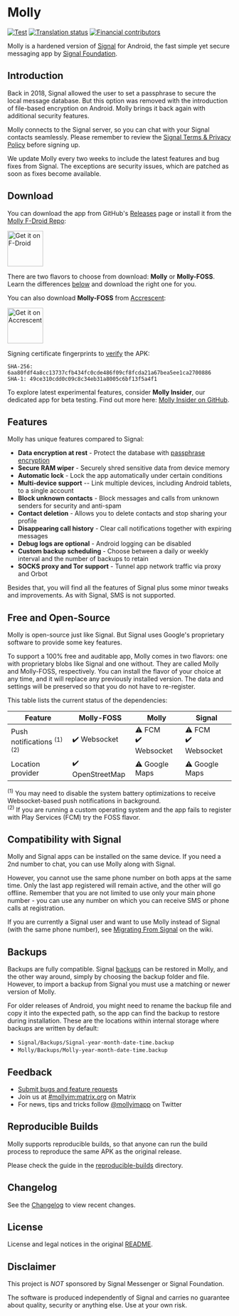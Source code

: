 # Molly

[![Test](https://github.com/mollyim/mollyim-android/workflows/Test/badge.svg)](https://github.com/mollyim/mollyim-android/actions)
[![Translation status](https://hosted.weblate.org/widgets/molly-instant-messenger/-/svg-badge.svg)](https://hosted.weblate.org/engage/molly-instant-messenger/?utm_source=widget)
[![Financial contributors](https://opencollective.com/mollyim/tiers/badge.svg)](https://opencollective.com/mollyim#category-CONTRIBUTE)

Molly is a hardened version of [Signal](https://github.com/signalapp/Signal-Android) for Android, the fast simple yet secure messaging app by [Signal Foundation](https://signal.org).

## Introduction

Back in 2018, Signal allowed the user to set a passphrase to secure the local message database. But this option was removed with the introduction of file-based encryption on Android. Molly brings it back again with additional security features.

Molly connects to the Signal server, so you can chat with your Signal contacts seamlessly. Please remember to review the [Signal Terms & Privacy Policy](https://signal.org/legal/) before signing up.

We update Molly every two weeks to include the latest features and bug fixes from Signal. The exceptions are security issues, which are patched as soon as fixes become available.

## Download

You can download the app from GitHub's [Releases](https://github.com/mollyim/mollyim-android/releases/latest) page or install it from the [Molly F-Droid Repo](https://molly.im/fdroid/):

[<img src="https://fdroid.gitlab.io/artwork/badge/get-it-on.png"
    alt="Get it on F-Droid"
    height="80">](https://molly.im/fdroid/)

There are two flavors to choose from download: **Molly** or **Molly-FOSS**. Learn the differences [below](#free-and-open-source) and download the right one for you.

You can also download **Molly-FOSS** from [Accrescent](https://accrescent.app/):

<a href="https://accrescent.app/app/im.molly.app">
   <img alt="Get it on Accrescent"
      src="https://accrescent.app/badges/get-it-on.png"
      height="80">
</a>

Signing certificate fingerprints to [verify](https://developer.android.com/studio/command-line/apksigner#usage-verify) the APK:
```
SHA-256: 6aa80fdf4a8cc13737cfb434fc0cde486f09cf8fcda21a67bea5ee1ca2700886
SHA-1: 49ce310cdd0c09c8c34eb31a8005c6bf13f5a4f1
```

To explore latest experimental features, consider **Molly Insider**, our dedicated app for beta testing. Find out more here: [Molly Insider on GitHub](https://github.com/mollyim/mollyim-insider-android).

## Features

Molly has unique features compared to Signal:

- **Data encryption at rest** - Protect the database with [passphrase encryption](https://github.com/mollyim/mollyim-android/wiki/Data-Encryption-At-Rest)
- **Secure RAM wiper** - Securely shred sensitive data from device memory
- **Automatic lock** - Lock the app automatically under certain conditions
- **Multi-device support** -- Link multiple devices, including Android tablets, to a single account
- **Block unknown contacts** - Block messages and calls from unknown senders for security and anti-spam
- **Contact deletion** - Allows you to delete contacts and stop sharing your profile
- **Disappearing call history** - Clear call notifications together with expiring messages
- **Debug logs are optional** - Android logging can be disabled
- **Custom backup scheduling** - Choose between a daily or weekly interval and the number of backups to retain
- **SOCKS proxy and Tor support** - Tunnel app network traffic via proxy and Orbot

Besides that, you will find all the features of Signal plus some minor tweaks and improvements. As with Signal, SMS is not supported.  

## Free and Open-Source

Molly is open-source just like Signal. But Signal uses Google's proprietary software to provide some key features.

To support a 100% free and auditable app, Molly comes in two flavors: one with proprietary blobs like Signal and one without. They are called Molly and Molly-FOSS, respectively. You can install the flavor of your choice at any time, and it will replace any previously installed version. The data and settings will be preserved so that you do not have to re-register.

This table lists the current status of the dependencies:

| Feature                               | Molly-FOSS      | Molly                | Signal               |
| ------------------------------------- | --------------- | -------------------- | -------------------- |
| Push notifications <sup>(1) (2)</sup> | ✔️ Websocket     | ⚠️ FCM<br>✔️ Websocket | ⚠️ FCM<br>✔️ Websocket |
| Location provider                     | ✔️ OpenStreetMap | ⚠️ Google Maps        | ⚠️️️ Google Maps        |

<sup>(1)</sup> You may need to disable the system battery optimizations to receive Websocket-based push notifications in background.<br>
<sup>(2)</sup> If you are running a custom operating system and the app fails to register with Play Services (FCM) try the FOSS flavor.

## Compatibility with Signal

Molly and Signal apps can be installed on the same device. If you need a 2nd number to chat, you can use Molly along with Signal.

However, you cannot use the same phone number on both apps at the same time. Only the last app registered will remain active, and the other will go offline. Remember that you are not limited to use only your main phone number - you can use any number on which you can receive SMS or phone calls at registration.

If you are currently a Signal user and want to use Molly instead of Signal
(with the same phone number), see [Migrating From
Signal](https://github.com/mollyim/mollyim-android/wiki/Migrating-From-Signal)
on the wiki.

## Backups

Backups are fully compatible. Signal [backups](https://support.signal.org/hc/en-us/articles/360007059752-Backup-and-Restore-Messages) can be restored in Molly, and the other way around, simply by choosing the backup folder and file. However, to import a backup from Signal you must use a matching or newer version of Molly.

For older releases of Android, you might need to rename the backup file and copy it into the expected path, so the app can find the backup to restore during installation. These are the locations within internal storage where backups are written by default:
- `Signal/Backups/Signal-year-month-date-time.backup`
- `Molly/Backups/Molly-year-month-date-time.backup`

## Feedback

- [Submit bugs and feature requests](https://github.com/mollyim/mollyim-android/issues)
- Join us at [#mollyim:matrix.org](https://matrix.to/#/#mollyim:matrix.org) on Matrix
- For news, tips and tricks follow [@mollyimapp](https://twitter.com/mollyimapp) on Twitter

## Reproducible Builds

Molly supports reproducible builds, so that anyone can run the build process to reproduce the same APK as the original release.

Please check the guide in the [reproducible-builds](https://github.com/mollyim/mollyim-android/blob/master/reproducible-builds) directory.

## Changelog

See the [Changelog](https://github.com/mollyim/mollyim-android/wiki/Changelog) to view recent changes.

## License

License and legal notices in the original [README](README-ORIG.md).

## Disclaimer

This project is *NOT* sponsored by Signal Messenger or Signal Foundation.

The software is produced independently of Signal and carries no guarantee about quality, security or anything else. Use at your own risk.

